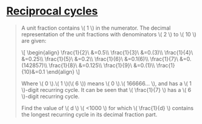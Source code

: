 # [Reciprocal cycles](https://projecteuler.net/problem=26)

> A unit fraction contains \\( 1 \\) in the numerator. The decimal representation of the unit fractions with denominators \\( 2 \\) to \\( 10 \\) are given:
> 
> \\[
> \begin{align}
> \\frac{1}{2}\ &=0.5\\\\
> \\frac{1}{3}\ &=0.(3)\\\\
> \\frac{1}{4}\ &=0.25\\\\
> \\frac{1}{5}\ &=0.2\\\\
> \\frac{1}{6}\ &=0.1(6)\\\\
> \\frac{1}{7}\ &=0.(142857)\\\\
> \\frac{1}{8}\ &=0.125\\\\
> \\frac{1}{9}\ &=0.(1)\\\\
> \\frac{1}{10}&=0.1
> \end{align}
> \\]
> 
> Where \\( 0 \\).\\( 1 \\)(\\( 6 \\)) means \\( 0 \\).\\( 166666... \\), and has a \\( 1 \\)-digit recurring cycle. It can be seen that \\( \frac{1}{7} \\) has a \\( 6 \\)-digit recurring cycle.
> 
> Find the value of \\( d \\) \\( <1000 \\) for which \\( \frac{1}{d} \\) contains the longest recurring cycle in its decimal fraction part.
